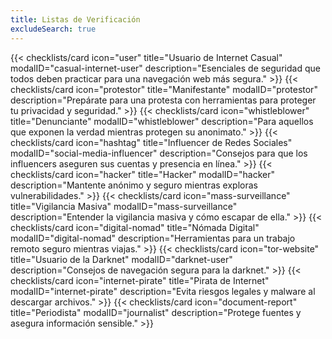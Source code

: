 ```yaml
---
title: Listas de Verificación
excludeSearch: true
---
```

<div class="checklist-grid">
    {{< checklists/card icon="user" title="Usuario de Internet Casual" modalID="casual-internet-user" description="Esenciales de seguridad que todos deben practicar para una navegación web más segura." >}}
    {{< checklists/card icon="protestor" title="Manifestante" modalID="protestor" description="Prepárate para una protesta con herramientas para proteger tu privacidad y seguridad." >}}
    {{< checklists/card icon="whistleblower" title="Denunciante" modalID="whistleblower" description="Para aquellos que exponen la verdad mientras protegen su anonimato." >}}
    {{< checklists/card icon="hashtag" title="Influencer de Redes Sociales" modalID="social-media-influencer" description="Consejos para que los influencers aseguren sus cuentas y presencia en línea." >}}
    {{< checklists/card icon="hacker" title="Hacker" modalID="hacker" description="Mantente anónimo y seguro mientras exploras vulnerabilidades." >}}
    {{< checklists/card icon="mass-surveillance" title="Vigilancia Masiva" modalID="mass-surveillance" description="Entender la vigilancia masiva y cómo escapar de ella." >}}
    {{< checklists/card icon="digital-nomad" title="Nómada Digital" modalID="digital-nomad" description="Herramientas para un trabajo remoto seguro mientras viajas." >}}
    {{< checklists/card icon="tor-website" title="Usuario de la Darknet" modalID="darknet-user" description="Consejos de navegación segura para la darknet." >}}
    {{< checklists/card icon="internet-pirate" title="Pirata de Internet" modalID="internet-pirate" description="Evita riesgos legales y malware al descargar archivos." >}}
    {{< checklists/card icon="document-report" title="Periodista" modalID="journalist" description="Protege fuentes y asegura información sensible." >}}
</div>